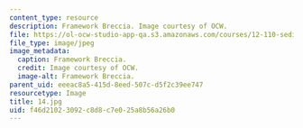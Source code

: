 ```yaml
---
content_type: resource
description: Framework Breccia. Image courtesy of OCW.
file: https://ol-ocw-studio-app-qa.s3.amazonaws.com/courses/12-110-sedimentary-geology-fall-2004/f46d21023092c8d8c7e025a8b56a26b0_14.jpg
file_type: image/jpeg
image_metadata:
  caption: Framework Breccia.
  credit: Image courtesy of OCW.
  image-alt: Framework Breccia.
parent_uid: eeeac8a5-415d-8eed-507c-d5f2c39ee747
resourcetype: Image
title: 14.jpg
uid: f46d2102-3092-c8d8-c7e0-25a8b56a26b0
---
```

